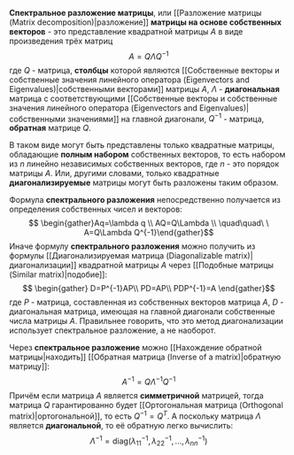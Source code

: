 **Спектральное разложение матрицы**, или [[Разложение матрицы (Matrix decomposition)|разложение]] **матрицы на основе собственных векторов** - это представление квадратной матрицы $A$ в виде произведения трёх матриц$$A=Q\Lambda Q^{-1}$$где $Q$ - матрица, **столбцы** которой являются [[Собственные векторы и собственные значения линейного оператора (Eigenvectors and Eigenvalues)|собственными векторами]] матрицы $A$, $\Lambda$ - **диагональная** матрица с соответствующими [[Собственные векторы и собственные значения линейного оператора (Eigenvectors and Eigenvalues)|собственными значениями]] на главной диагонали, $Q^{-1}$ - матрица, **обратная** матрице $Q$.

В таком виде могут быть представлены только квадратные матрицы, обладающие **полным набором** собственных векторов, то есть набором из $n$ линейно независимых собственных векторов, где $n$ - это порядок матрицы $A$. Или, другими словами, только квадратные **диагонализируемые** матрицы могут быть разложены таким образом.

Формула **спектрального разложения** непосредственно получается из определения собственных чисел и векторов:$$
\begin{gather}Aq=\lambda q \\ AQ=Q\Lambda \\ \quad\quad\ \ A=Q\Lambda Q^{-1}\end{gather}$$Иначе формулу **спектрального разложения** можно получить из формулы [[Диагонализируемая матрица (Diagonalizable matrix)|диагонализации]] квадратной матрицы $A$ через [[Подобные матрицы (Similar matrix)|подобие]]:$$
\begin{gather}
D=P^{-1}AP\\
PD=AP\\
PDP^{-1}=A
\end{gather}$$где $P$ - матрица, составленная из собственных векторов матрица $A$, $D$ - диагональная матрица, имеющая на главной диагонали собственные числа матрицы $A$. Правильнее говорить, что это метод диагонализации использует спектральное разложение, а не наоборот.

Через **спектральное разложение** можно [[Нахождение обратной матрицы|находить]] [[Обратная матрица (Inverse of a matrix)|обратную матрицу]]:$$A^{-1}=Q\Lambda^{-1}Q^{-1}$$Причём если матрица $A$ является **симметричной** матрицей, тогда матрица $Q$ гарантированно будет [[Ортогональная матрица (Orthogonal matrix)|ортогональной]], то есть $Q^{-1}=Q^T$. А поскольку матрица $\Lambda$ является **диагональной**, то её обратную легко вычислить:$$\Lambda^{-1}=\text{diag}( \lambda_{11}^{-1},\lambda_{22}^{-1},...,\lambda_{nn}^{-1})$$